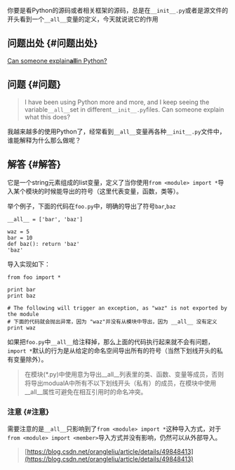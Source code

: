 你要是看Python的源码或者相关框架的源码，总是在`__init__.py`或者是源文件的开头看到一个`__all__`变量的定义，今天就说说它的作用

## 问题出处 {#问题出处}

[Can someone explain**all**in Python?](http://stackoverflow.com/questions/44834/can-someone-explain-all-in-python)

## 问题 {#问题}

> I have been using Python more and more, and I keep seeing the variable`__all__`set in different`__init__.py`files. Can someone explain what this does?

我越来越多的使用Python了，经常看到`__all__`变量再各种`__init__.py`文件中，谁能解释为什么那么做呢？

## 解答 {#解答}

它是一个string元素组成的list变量，定义了当你使用`from <module> import *`导入某个模块的时候能导出的符号（这里代表变量，函数，类等）。

举个例子，下面的代码在`foo.py`中，明确的导出了符号`bar`,`baz`

```
__all__ = ['bar', 'baz']

waz = 5
bar = 10
def baz(): return 'baz'
'baz'
```

导入实现如下：

```
from foo import *

print bar
print baz

# The following will trigger an exception, as "waz" is not exported by the module
# 下面的代码就会抛出异常，因为 "waz"并没有从模块中导出，因为 __all__ 没有定义
print waz
```

如果把`foo.py`中`__all__`给注释掉，那么上面的代码执行起来就不会有问题，`import *`默认的行为是从给定的命名空间导出所有的符号（当然下划线开头的私有变量除外）。

> 在模块\(\*.py\)中使用意为导出\_\_all\_\_列表里的类、函数、变量等成员，否则将导出modualA中所有不以下划线开头（私有）的成员，在模块中使用\_\_all\_\_属性可避免在相互引用时的命名冲突。

### 注意 {#注意}

需要注意的是`__all__`只影响到了`from <module> import *`这种导入方式，对于`from <module> import <member>`导入方式并没有影响，仍然可以从外部导入。

> [https://blog.csdn.net/orangleliu/article/details/49848413](https://blog.csdn.net/orangleliu/article/details/49848413)



